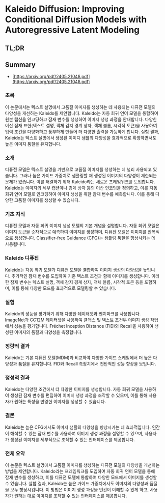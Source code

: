 # Kaleido Diffusion: Improving Conditional Diffusion Models with Autoregressive Latent Modeling
## TL;DR
## Summary
- [https://arxiv.org/pdf/2405.21048.pdf](https://arxiv.org/pdf/2405.21048.pdf)

### 초록
이 논문에서는 텍스트 설명에서 고품질 이미지를 생성하는 데 사용되는 디퓨전 모델의 다양성을 개선하는 Kaleido를 제안합니다. Kaleido는 자동 회귀 언어 모델을 통합하여 원본 캡션을 인코딩하고 잠재 변수를 생성하여 이미지 생성 과정을 안내합니다. 다양한 이산 잠재 표현(텍스트 설명, 객체 감지 경계 상자, 객체 블롭, 시각적 토큰)을 사용하여 입력 조건을 다양화하고 풍부하게 만들어 더 다양한 출력을 가능하게 합니다. 실험 결과, Kaleido는 텍스트 설명에서 생성된 이미지 샘플의 다양성을 효과적으로 확장하면서도 높은 이미지 품질을 유지합니다.

### 소개
디퓨전 모델은 텍스트 설명을 기반으로 고품질 이미지를 생성하는 데 널리 사용되고 있습니다. 그러나 높은 가이드 가중치로 샘플링할 때 생성된 이미지의 다양성이 제한되는 문제가 있습니다. 이를 해결하기 위해 Kaleido라는 새로운 프레임워크를 도입합니다. Kaleido는 이미지의 세부 캡션이나 경계 상자 등의 이산 인코딩을 정의하고, 이를 자동 회귀 언어 모델로 인코딩하여 이미지 생성을 위한 잠재 변수를 예측합니다. 이를 통해 다양한 고품질 이미지를 생성할 수 있습니다.

### 기초 지식
디퓨전 모델과 자동 회귀 이미지 생성 모델의 기본 개념을 설명합니다. 자동 회귀 모델은 이미지 토큰을 순차적으로 예측하여 이미지를 생성하며, 디퓨전 모델은 이미지를 반복적으로 생성합니다. Classifier-free Guidance (CFG)는 샘플링 품질을 향상시키는 데 사용됩니다.

### Kaleido 디퓨전
Kaleido는 자동 회귀 모델과 디퓨전 모델을 결합하여 이미지 생성의 다양성을 높입니다. 추가적인 잠재 변수를 도입하여 기존 텍스트 조건과 함께 이미지를 생성합니다. 이러한 잠재 변수는 텍스트 설명, 객체 감지 경계 상자, 객체 블롭, 시각적 토큰 등을 포함하며, 이를 통해 다양한 모드를 효과적으로 모델링할 수 있습니다.

### 실험
Kaleido의 성능을 평가하기 위해 다양한 데이터셋과 벤치마크를 사용합니다. ImageNet과 CC12M 데이터셋을 사용하여 클래스 및 텍스트 조건부 이미지 생성 작업에서 성능을 평가합니다. Fréchet Inception Distance (FID)와 Recall을 사용하여 생성된 이미지의 품질과 다양성을 측정합니다.

### 정량적 결과
Kaleido는 기본 디퓨전 모델(MDM)과 비교하여 다양한 가이드 스케일에서 더 높은 다양성과 품질을 유지합니다. FID와 Recall 측정치에서 전반적인 성능 향상을 보입니다.

### 정성적 결과
Kaleido는 다양한 조건에서 더 다양한 이미지를 생성합니다. 자동 회귀 모델을 사용하여 생성된 잠재 변수를 편집하여 이미지 생성 과정을 조작할 수 있으며, 이를 통해 사용자가 원하는 특성을 반영한 이미지를 생성할 수 있습니다.

### 결론
Kaleido는 높은 CFG에서도 이미지 샘플의 다양성을 향상시키는 데 효과적입니다. 인간이 해석할 수 있는 잠재 변수를 사용하여 이미지 생성 과정을 설명할 수 있으며, 사용자가 생성된 이미지를 세부적으로 조작할 수 있는 인터페이스를 제공합니다.

### 전체 요약
이 논문은 텍스트 설명에서 고품질 이미지를 생성하는 디퓨전 모델의 다양성을 개선하는 방법을 제안합니다. Kaleido라는 프레임워크를 도입하여 자동 회귀 언어 모델을 통해 잠재 변수를 생성하고, 이를 디퓨전 모델에 통합하여 다양한 모드에서 이미지를 생성할 수 있습니다. 실험 결과, Kaleido는 높은 가이드 가중치에서도 이미지의 다양성과 품질을 모두 향상시킵니다. 이 방법은 이미지 생성 과정을 인간이 이해할 수 있게 하고, 사용자가 원하는 대로 이미지를 조작할 수 있는 인터페이스를 제공합니다.